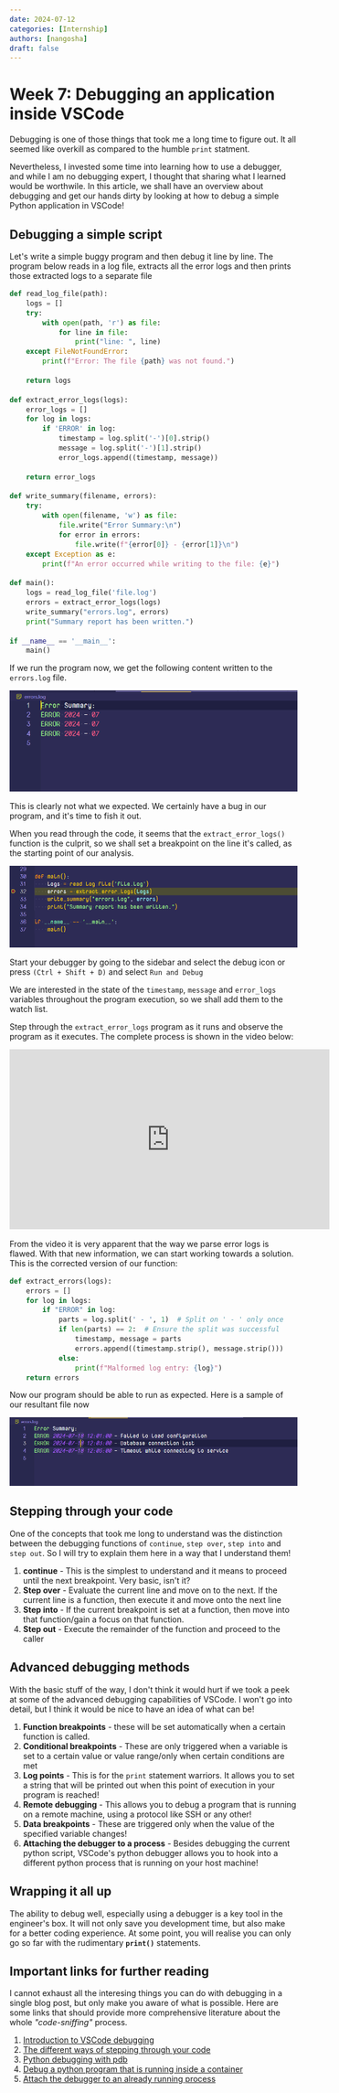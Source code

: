```yaml
---
date: 2024-07-12
categories: [Internship]
authors: [nangosha]
draft: false
---
```


# Week 7: Debugging an application inside VSCode

Debugging is one of those things that took me a long time to figure out. It all seemed like overkill as compared to the humble `print` statment.

<!-- more -->

Nevertheless, I invested some time into learning how to use a debugger, and while I am no debugging expert, I thought that sharing what I learned would be worthwile.  In this article, we shall have an overview about debugging and get our hands dirty by looking at how to debug a simple Python application in VSCode!

## Debugging a simple script

Let's write a simple buggy program and then debug it line by line.
The program below reads in a log file, extracts all the error logs and then prints those extracted logs to a separate file

```python title="log_analyser.py"
def read_log_file(path):
    logs = []
    try:
        with open(path, 'r') as file:
            for line in file:
                print("line: ", line)
    except FileNotFoundError:
        print(f"Error: The file {path} was not found.")

    return logs

def extract_error_logs(logs):
    error_logs = []
    for log in logs:
        if 'ERROR' in log:
            timestamp = log.split('-')[0].strip()
            message = log.split('-')[1].strip()
            error_logs.append((timestamp, message))

    return error_logs

def write_summary(filename, errors):
    try:
        with open(filename, 'w') as file:
            file.write("Error Summary:\n")
            for error in errors:
                file.write(f"{error[0]} - {error[1]}\n")
    except Exception as e:
        print(f"An error occurred while writing to the file: {e}")

def main():
    logs = read_log_file('file.log')
    errors = extract_error_logs(logs)
    write_summary("errors.log", errors)
    print("Summary report has been written.")

if __name__ == '__main__':
    main()
```

If we run the program now, we get the following content written to the `errors.log` file.

![errors.log output](image-14.png)

This is clearly not what we expected. We certainly have a bug in our program, and it's time to fish it out.

When you read through the code, it seems that the `extract_error_logs()` function is the culprit, so we shall set a breakpoint on the line it's called, as the starting point of our analysis.

![set-breakpoint](image-15.png)

Start your debugger by going to the sidebar and select the debug icon or press `(Ctrl + Shift + D)` and select `Run and Debug`

We are interested in the state of the `timestamp`, `message` and `error_logs` variables throughout the program execution, so we shall add them to the watch list.

Step through the `extract_error_logs` program as it runs  and observe the program as it executes. The complete process is shown in the video below:

<iframe width="560" height="315" src="https://www.youtube.com/embed/JRwUDp6Gr1s?si=bi_ijm1phxt2BvPm" title="YouTube video player" frameborder="0" allow="accelerometer; autoplay; clipboard-write; encrypted-media; gyroscope; picture-in-picture; web-share" referrerpolicy="strict-origin-when-cross-origin" allowfullscreen></iframe>

From the video it is very apparent that the way we parse error logs is flawed. With that new information, we can start working towards a solution. This is the corrected version of our function:

```python title="extract_error_logs"
def extract_errors(logs):
    errors = []
    for log in logs:
        if "ERROR" in log:
            parts = log.split(' - ', 1)  # Split on ' - ' only once
            if len(parts) == 2:  # Ensure the split was successful
                timestamp, message = parts
                errors.append((timestamp.strip(), message.strip()))
            else:
                print(f"Malformed log entry: {log}")
    return errors
```

Now our program should be able to run as expected. Here is a sample of our resultant file now

![corrected-errors-dot-log](image-16.png)

## Stepping through your code

One of the concepts that took me long to understand was the distinction between the debugging functions of `continue`, `step over`, `step into` and `step out`. So I will try to explain them here in a way that I understand them!

1. **continue** - This is the simplest to understand and it means to proceed until the next breakpoint. Very basic, isn't it?
2. **Step over** - Evaluate the current line and move on to the next. If the current line is a function, then execute it and move onto the next line
3. **Step into** - If the current breakpoint is set at a function, then move into that function/gain a focus on that function.
4. **Step out** - Execute the remainder of the function and proceed to the caller

<!-- ## Attaching the debugger to an already running process

Sometimes you may need to debug to a process that was started outside of VSCode. This is where a feature like attaching to that process comes in really handy! -->

## Advanced debugging methods

With the basic stuff of the way, I don't think it would hurt if we took a peek at some of the advanced debugging capabilities of VSCode. I won't go into detail, but I think it would be nice to have an idea of what can be!

1. **Function breakpoints** - these will be set automatically when a certain function is called.
2. **Conditional breakpoints** - These are only triggered when a variable is set to a certain value or value range/only when certain conditions are met
3. **Log points** - This is for the `print` statement warriors. It allows you to set a string that will be printed out when this point of execution in your program is reached!
4. **Remote debugging** - This allows you to debug a program that is running on a remote machine, using a protocol like SSH or any other!
5. **Data breakpoints** - These are triggered only when the value of the specified variable changes!
6. **Attaching the debugger to a process** - Besides debugging the current python script, VSCode's python debugger allows you to hook into a different python process that is running on your host machine!

## Wrapping it all up

The ability to debug well, especially using a debugger is a key tool in the engineer's box. It will not only save you development time, but also make for a better coding experience. At some point, you will realise you can only go so far with the rudimentary **`print()`** statements.

## Important links for further reading

I cannot exhaust all the interesing things you can do with debugging in a single blog post, but only make you aware of what is possible. Here are some links that should provide more comprehensive literature about the whole *"code-sniffing"* process. 

1. [Introduction to VSCode debugging](https://code.visualstudio.com/docs/editor/debugging)
2. [The different ways of stepping through your code](https://learn.microsoft.com/en-us/visualstudio/python/debugging-python-in-visual-studio?view=vs-2022)
3. [Python debugging with pdb](https://realpython.com/python-debugging-pdb/)
4. [Debug a python program that is running inside a container](https://realpython.com/python-debugging-pdb/)
5. [Attach the debugger to an already running process](https://code.visualstudio.com/docs/editor/debugging#_launch-versus-attach-configurations)